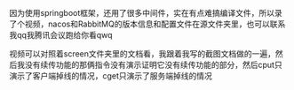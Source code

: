 因为使用springboot框架，还用了很多中间件，实在有点难搞编译文件，所以录了个视频，nacos和RabbitMQ的版本信息和配置文件在源文件夹里，也可以联系我qq我腾讯会议跑给你看qwq

视频可以对照着screen文件夹里的文档看，我跟着我写的截图文档做的一遍，然后我没有续传功能的那俩指令没有演示证明它没有续传功能的部分，然后cput只演示了客户端掉线的情况，cget只演示了服务端掉线的情况

